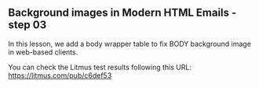 ## Background images in Modern HTML Emails - step 03

In this lesson, we add a body wrapper table to fix BODY background image in web-based clients.

You can check the Litmus test results following this URL:
https://litmus.com/pub/c6def53